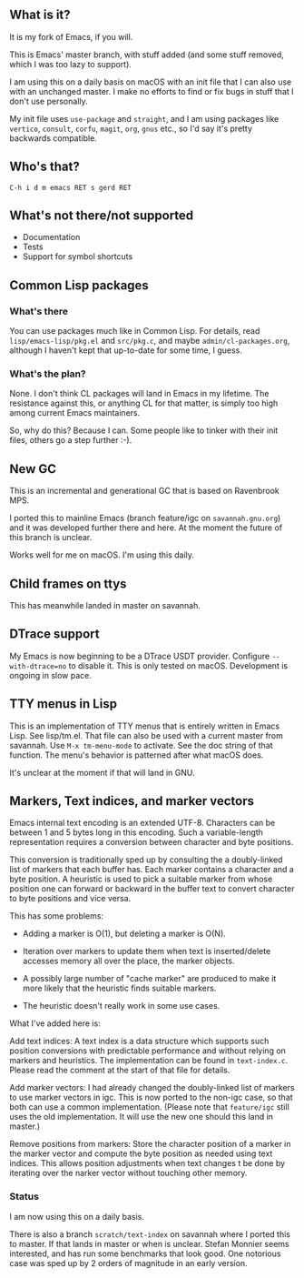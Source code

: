 ## What is it?

It is my fork of Emacs, if you will.

This is Emacs' master branch, with stuff added (and some stuff removed,
which I was too lazy to support).

I am using this on a daily basis on macOS with an init file that I can
also use with an unchanged master. I make no efforts to find or fix
bugs in stuff that I don't use personally.

My init file uses `use-package` and `straight`, and I am using
packages like `vertico`, `consult`, `corfu`, `magit`, `org`, `gnus`
etc., so I'd say it's pretty backwards compatible.

## Who's that?

`C-h i d m emacs RET s gerd RET`

## What's not there/not supported

* Documentation
* Tests
* Support for symbol shortcuts

## Common Lisp packages

### What's there

You can use packages much like in Common Lisp. For details, read
`lisp/emacs-lisp/pkg.el` and `src/pkg.c`, and maybe
`admin/cl-packages.org`, although I haven't kept that up-to-date for
some time, I guess.

### What's the plan?

None. I don't think CL packages will land in Emacs in my lifetime.
The resistance against this, or anything CL for that matter, is simply
too high among current Emacs maintainers.

So, why do this? Because I can. Some people like to tinker with their
init files, others go a step further :-).

## New GC

This is an incremental and generational GC that is based on Ravenbrook
MPS.

I ported this to mainline Emacs (branch feature/igc on
`savannah.gnu.org`) and it was developed further there and here.  At the
moment the future of this branch is unclear.

Works well for me on macOS. I'm using this daily.

## Child frames on ttys

This has meanwhile landed in master on savannah.

## DTrace support

My Emacs is now beginning to be a DTrace USDT provider. Configure
`--with-dtrace=no` to disable it. This is only tested on
macOS. Development is ongoing in slow pace.

## TTY menus in Lisp

This is an implementation of TTY menus that is entirely written in Emacs
Lisp. See lisp/tm.el. That file can also be used with a current master
from savannah. Use `M-x tm-menu-mode` to activate. See the doc string of
that function. The menu's behavior is patterned after what macOS does.

It's unclear at the moment if that will land in GNU.

## Markers, Text indices, and marker vectors

Emacs internal text encoding is an extended UTF-8. Characters can be
between 1 and 5 bytes long in this encoding. Such a variable-length
representation requires a conversion between character and byte
positions.

This conversion is traditionally sped up by consulting the a
doubly-linked list of markers that each buffer has. Each marker contains
a character and a byte position. A heuristic is used to pick a suitable
marker from whose position one can forward or backward in the buffer
text to convert character to byte positions and vice versa.

This has some problems:

- Adding a marker is O(1), but deleting a marker is O(N).

- Iteration over markers to update them when text is inserted/delete
  accesses memory all over the place, the marker objects.

- A possibly large number of "cache marker" are produced to make it more
  likely that the heuristic finds suitable markers.

- The heuristic doesn't really work in some use cases.

What I've added here is:

Add text indices: A text index is a data structure which supports such
position conversions with predictable performance and without relying on
markers and heuristics. The implementation can be found in
`text-index.c`. Please read the comment at the start of that file for
details.

Add marker vectors: I had already changed the doubly-linked list of
markers to use marker vectors in igc. This is now ported to the non-igc
case, so that both can use a common implementation. (Please note that
`feature/igc` still uses the old implementation. It will use the new one
should this land in master.)

Remove positions from markers: Store the character position of a marker
in the marker vector and compute the byte position as needed using text
indices. This allows position adjustments when text changes t be done by
iterating over the narker vector without touching other memory.

### Status

I am now using this on a daily basis.

There is also a branch `scratch/text-index` on savannah where I ported
this to master.  If that lands in master or when is unclear.  Stefan
Monnier seems interested, and has run some benchmarks that look
good. One notorious case was sped up by 2 orders of magnitude in an
early version.
